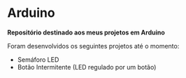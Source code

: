 # Arduino
 **Repositório destinado aos meus projetos em Arduino**

 Foram desenvolvidos os seguintes projetos até o momento:
  - Semáforo LED
  - Botão Intermitente (LED regulado por um botão)